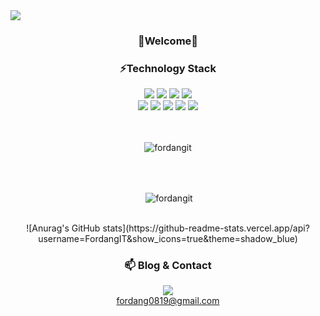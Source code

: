 
<img src="https://capsule-render.vercel.app/api?type=wave&color=_custom_gradient&height=300&section=header&text=FordangIT's%20GitHub&fontSize=90" />
<div align='center'>

### 🌱Welcome🌱

### ⚡Technology Stack
<img src="https://img.shields.io/badge/HTML5-E34F26?style=flat-square&logo=HTML5&logoColor=white"/>
<img src="https://img.shields.io/badge/CSS3-1572B6?style=flat-square&logo=CSS3&logoColor=white"/>
<img src="https://img.shields.io/badge/JavaScript-F7DF1E?style=flat-square&logo=JavaScript&logoColor=white"/>
<img src="https://img.shields.io/badge/TypeScript-3178C6?style=flat-square&logo=react&logoColor=white"/>
<br/>
<img src="https://img.shields.io/badge/react-F7DF1E?style=flat-square&logo=react&logoColor=white"/>
<img src="https://img.shields.io/badge/ReactQuery-1572B6?style=flat-square&logo=ReactQuery&logoColor=white"/>
<img src="https://img.shields.io/badge/redux%20toolkit-764ABC?style=flat-square&logo=Redux&logoColor=white"/>
<img src="https://img.shields.io/badge/Next.js-000000?style=flat-square&logo=Next.js&logoColor=white"/>
<img src="https://img.shields.io/badge/Tailwind%20CSS-06B6D4?style=flat-square&logo=Tailwind%20CSS&logoColor=white"/>
<br/>
<br/>
<br />
<p><img align="center" src="https://github-readme-stats.vercel.app/api/top-langs?username=fordangit&show_icons=true&locale=en&layout=compact" alt="fordangit" /></p>
<br />
<br />

<p>&nbsp;<img align="center" src="https://github-readme-stats.vercel.app/api?username=fordangit&show_icons=true&locale=en" alt="fordangit" /></p>
<br />
![Anurag's GitHub stats](https://github-readme-stats.vercel.app/api?username=FordangIT&show_icons=true&theme=shadow_blue)  

<br />

### 📫 Blog & Contact
<a href="https://velog.io/@fo_rdang" target="_blank"><img src="https://img.shields.io/badge/Velog-20C997?style=flat&logo=Velog&logoColor=white"/></a>
<br/><span>fordang0819@gmail.com</span>

</div>


<!--
현재, 프론트엔드 직무로 역량을 쌓아가고 있지만 프로그래밍 전반적으로 많은 관심이 있습니다. 

성장하면서 많은 기록들에 도움을 받고 있습니다. 
저또한 발자국을 남기면서 개발자 문화에 기여하려고 합니다. 

블로그 주소 이메일 주소 
https://github.com/anuraghazra/github-readme-stats/blob/master/themes/README.md //이거 카드 디자인
- 🔭 I’m currently working on ...
- 🌱 I’m currently learning ...
- 👯 I’m looking to collaborate on ...
- 🤔 I’m looking for help with ...
- 💬 Ask me about ...
- 📫 How to reach me: ...
- 😄 Pronouns: ...
- ⚡ Fun fact: ...
### 소프트웨어 엔지니어 이유정입니다 👋

현재, 프론트엔드 직무로 역량을 쌓아가고 있지만 프로그래밍 전반적으로 많은 관심이 있습니다. 

성장하면서 많은 기록들에 도움을 받고 있습니다. 
저또한 발자국을 남기면서 개발자 문화에 기여하려고 합니다. 

블로그 주소 이메일 주소 
-->
